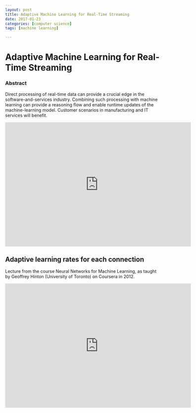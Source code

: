 ```yaml
---
layout: post
title: Adaptive Machine Learning for Real-Time Streaming 
date: 2017-01-23
categories: [computer science]
tags: [machine learning]

---
```



Adaptive Machine Learning for Real-Time Streaming
========


### Abstract

Direct processing of real-time data can provide a crucial edge in the software-and-services industry. Combining such processing with machine learning can provide a reasoning flow and enable runtime updates of the machine-learning model. Customer scenarios in manufacturing and IT services will benefit.


<iframe width="600" height="400" src="https://www.youtube.com/embed/fAvrUsfMS4Y" frameborder="0" allowfullscreen></iframe>

## Adaptive learning rates for each connection

Lecture from the course Neural Networks for Machine Learning, as taught by Geoffrey Hinton (University of Toronto) on Coursera in 2012. 

<iframe width="600" height="400" src="https://www.youtube.com/embed/GZG1hmWA-oA" frameborder="0" allowfullscreen></iframe>
